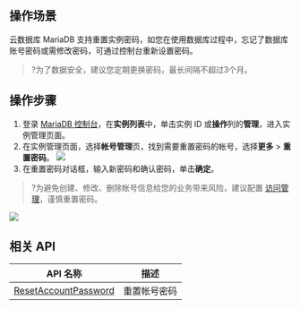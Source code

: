 ## 操作场景
云数据库 MariaDB 支持重置实例密码，如您在使用数据库过程中，忘记了数据库账号密码或需修改密码，可通过控制台重新设置密码。

>?为了数据安全，建议您定期更换密码，最长间隔不超过3个月。

## 操作步骤
1. 登录 [MariaDB 控制台](https://console.cloud.tencent.com/mariadb)，在**实例列表**中，单击实例 ID 或**操作**列的**管理**，进入实例管理页面。
2. 在实例管理页面，选择**帐号管理**页，找到需要重置密码的帐号，选择**更多** > **重置密码**。
![](https://qcloudimg.tencent-cloud.cn/raw/2a4f02d8dddc050763909618979f279f.png)
3. 在重置密码对话框，输入新密码和确认密码，单击**确定**。
>?为避免创建、修改、删除帐号信息给您的业务带来风险，建议配置 [访问管理](https://cloud.tencent.com/document/product/237/30942)，谨慎重置密码。
>
![](https://qcloudimg.tencent-cloud.cn/raw/9b0d1a1626a69b3df9c61272fac70d40.png)

## 相关 API

| API 名称                                                     | 描述         |
| ------------------------------------------------------------ | ------------ |
| [ResetAccountPassword](https://cloud.tencent.com/document/product/237/16168) | 重置帐号密码 |

